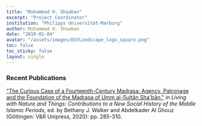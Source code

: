 ```yaml
---
title: "Muhammad H. Shaaban"
excerpt: "Project Coordinator"
institution: "Philipps Universität-Marburg"
author: Muhammad H. Shaaban
date: "2019-01-04"
avatar: "/assets/images/EGYLandscape_logo_square.png"
toc: false
toc_sticky: false
layout: single
---
```


### Recent Publications

["The Curious Case of a Fourteenth-Century Madrasa: Agency, Patronage and the Foundation of the Madrasa of Umm al-Ṣultān Sha'bān,"](https://www.vandenhoeck-ruprecht-verlage.com/themen-entdecken/theologie-und-religion/islamwissenschaft/55252/living-with-nature-and-things) in *Living with Nature and Things: Contributions to a New Social History of the Middle Islamic Periods*, ed. by Bethany J. Walker and Abdelkader Al Ghouz (Göttingen: V&R Unipress, 2020): pp. 285-310.
